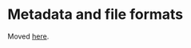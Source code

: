 # Metadata and file formats

Moved [here](https://bids-website.readthedocs.io/en/latest/getting_started/folders_and_files/metadata.html).
